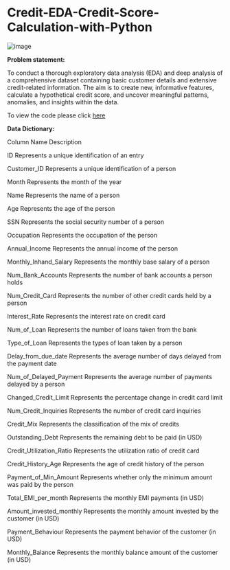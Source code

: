 # Credit-EDA-Credit-Score-Calculation-with-Python

![image](https://github.com/user-attachments/assets/4f2ad577-63d0-4262-9b69-d08a0325084e)

**Problem statement:**

To conduct a thorough exploratory data analysis (EDA) and deep analysis of a comprehensive dataset containing basic customer details and extensive credit-related information. 
The aim is to create new, informative features, calculate a hypothetical credit score, and uncover meaningful patterns, anomalies, and insights within the data.

To view the code please click [here](https://github.com/vaishali071017/Credit-EDA-Credit-Score-Calculation-with-Python/blob/main/Credit_Risk_Analysis_and_Credit_Score.ipynb)

**Data Dictionary:**

Column Name	  Description

ID	 Represents a unique identification of an entry

Customer_ID	 Represents a unique identification of a person 

Month	 Represents the month of the year

Name	 Represents the name of a person

Age	 Represents the age of the person

SSN	 Represents the social security number of a person

Occupation	 Represents the occupation of the person

Annual_Income	 Represents the annual income of the person

Monthly_Inhand_Salary	 Represents the monthly base salary of a person

Num_Bank_Accounts	 Represents the number of bank accounts a person holds

Num_Credit_Card	 Represents the number of other credit cards held by a person

Interest_Rate	 Represents the interest rate on credit card

Num_of_Loan	 Represents the number of loans taken from the bank

Type_of_Loan	 Represents the types of loan taken by a person

Delay_from_due_date	 Represents the average number of days delayed from the payment date

Num_of_Delayed_Payment	 Represents the average number of payments delayed by a person

Changed_Credit_Limit	 Represents the percentage change in credit card limit

Num_Credit_Inquiries	 Represents the number of credit card inquiries

Credit_Mix	 Represents the classification of the mix of credits

Outstanding_Debt	 Represents the remaining debt to be paid (in USD)

Credit_Utilization_Ratio	 Represents the utilization ratio of credit card

Credit_History_Age	 Represents the age of credit history of the person

Payment_of_Min_Amount	 Represents whether only the minimum amount was paid by the person

Total_EMI_per_month	 Represents the monthly EMI payments (in USD)

Amount_invested_monthly	 Represents the monthly amount invested by the customer (in USD)

Payment_Behaviour	 Represents the payment behavior of the customer (in USD)

Monthly_Balance	 Represents the monthly balance amount of the customer (in USD)
